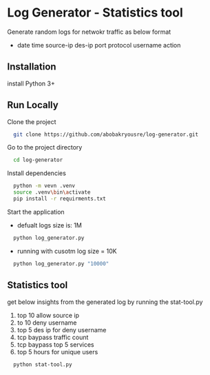 # Log Generator - Statistics tool

Generate random logs for netwokr traffic as below format

- date time source-ip des-ip port protocol username action

## Installation

install Python 3+ 


## Run Locally

Clone the project

```bash
  git clone https://github.com/abobakryousre/log-generator.git
```

Go to the project directory

```bash
  cd log-generator
```

Install dependencies

```bash
  python -m vevn .venv
  source .venv\bin\activate
  pip install -r requirments.txt
```

Start the application

- defualt logs size is: 1M
```bash
  python log_generator.py
```

- running with cusotm log size = 10K
```bash
  python log_generator.py "10000"
```

## Statistics tool

get below insights from the generated log by running the stat-tool.py

1) top 10 allow source ip
2) to 10 deny username
3) top 5 des ip for deny username
4) tcp baypass traffic count
5) tcp baypass top 5 services
6) top 5 hours for unique users


```bash
  python stat-tool.py
```
